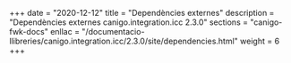 +++
date        = "2020-12-12"
title       = "Dependències externes"
description = "Dependències externes canigo.integration.icc 2.3.0"
sections    = "canigo-fwk-docs"
enllac		= "/documentacio-llibreries/canigo.integration.icc/2.3.0/site/dependencies.html"
weight		= 6
+++
